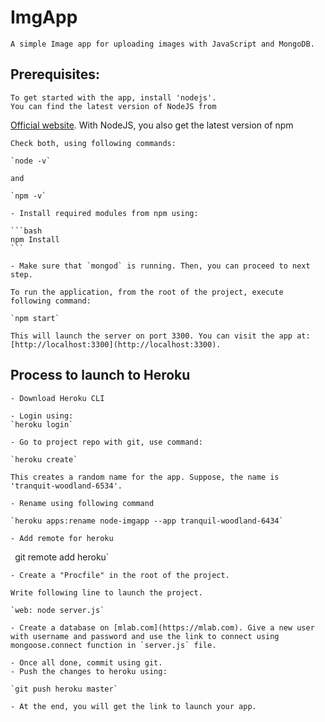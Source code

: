 # ImgApp

    A simple Image app for uploading images with JavaScript and MongoDB.

## Prerequisites:

    To get started with the app, install 'nodejs'.
    You can find the latest version of NodeJS from
[Official website](https://nodejs.org/).
    With NodeJS, you also get the latest version of npm

    Check both, using following commands:

    `node -v`

    and

    `npm -v`

    - Install required modules from npm using:

    ```bash
    npm Install
    ```

    - Make sure that `mongod` is running. Then, you can proceed to next step.

    To run the application, from the root of the project, execute following command:

    `npm start`

    This will launch the server on port 3300. You can visit the app at:
    [http://localhost:3300](http://localhost:3300).

## Process to launch to Heroku

    - Download Heroku CLI

    - Login using:
    `heroku login`

    - Go to project repo with git, use command:

    `heroku create`

    This creates a random name for the app. Suppose, the name is 'tranquit-woodland-6534'.

    - Rename using following command

    `heroku apps:rename node-imgapp --app tranquil-woodland-6434`

    - Add remote for heroku
`
    `git remote add heroku`

    - Create a "Procfile" in the root of the project.

    Write following line to launch the project.

    `web: node server.js`

    - Create a database on [mlab.com](https://mlab.com). Give a new user with username and password and use the link to connect using mongoose.connect function in `server.js` file.

    - Once all done, commit using git.
    - Push the changes to heroku using:

    `git push heroku master`

    - At the end, you will get the link to launch your app.
